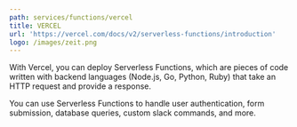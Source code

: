 ```yaml
---
path: services/functions/vercel
title: VERCEL
url: 'https://vercel.com/docs/v2/serverless-functions/introduction'
logo: /images/zeit.png
---
```

With Vercel, you can deploy Serverless Functions, which are pieces of code written with backend languages (Node.js, Go, Python, Ruby) that take an HTTP request and provide a response.

You can use Serverless Functions to handle user authentication, form submission, database queries, custom slack commands, and more.
